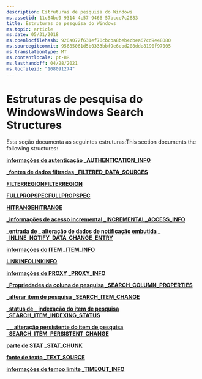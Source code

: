 ```yaml
---
description: Estruturas de pesquisa do Windows
ms.assetid: 11c84bd0-9314-4c57-9466-57bcce7c2883
title: Estruturas de pesquisa do Windows
ms.topic: article
ms.date: 05/31/2018
ms.openlocfilehash: 920a072f631ef70cbcba8beb4cbea67cd9e48080
ms.sourcegitcommit: 95685061d5b0333bbf9e6ebd208dde8190f97005
ms.translationtype: MT
ms.contentlocale: pt-BR
ms.lasthandoff: 04/28/2021
ms.locfileid: "108091274"
---
```

# <a name="windows-search-structures"></a><span data-ttu-id="7a424-103">Estruturas de pesquisa do Windows</span><span class="sxs-lookup"><span data-stu-id="7a424-103">Windows Search Structures</span></span>


<span data-ttu-id="7a424-104">Esta seção documenta as seguintes estruturas:</span><span class="sxs-lookup"><span data-stu-id="7a424-104">This section documents the following structures:</span></span>

[<span data-ttu-id="7a424-105">**informações de autenticação \_**</span><span class="sxs-lookup"><span data-stu-id="7a424-105">**AUTHENTICATION\_INFO**</span></span>](/windows/desktop/api/Searchapi/ns-searchapi-authentication_info)

[<span data-ttu-id="7a424-106">**\_fontes de dados filtradas \_**</span><span class="sxs-lookup"><span data-stu-id="7a424-106">**FILTERED\_DATA\_SOURCES**</span></span>](/windows/desktop/api/filtereg/ns-filtereg-filtered_data_sources)

[<span data-ttu-id="7a424-107">**FILTERREGION**</span><span class="sxs-lookup"><span data-stu-id="7a424-107">**FILTERREGION**</span></span>](/windows/win32/api/filter/ns-filter-filterregion)

[<span data-ttu-id="7a424-108">**FULLPROPSPEC**</span><span class="sxs-lookup"><span data-stu-id="7a424-108">**FULLPROPSPEC**</span></span>](/windows/win32/api/filter/ns-filter-fullpropspec)

[<span data-ttu-id="7a424-109">**HITRANGE**</span><span class="sxs-lookup"><span data-stu-id="7a424-109">**HITRANGE**</span></span>](/windows/win32/api/structuredquery/ns-structuredquery-hitrange)

[<span data-ttu-id="7a424-110">**\_informações de acesso incremental \_**</span><span class="sxs-lookup"><span data-stu-id="7a424-110">**INCREMENTAL\_ACCESS\_INFO**</span></span>](/windows/desktop/api/Searchapi/ns-searchapi-incremental_access_info)

<span data-ttu-id="7a424-111">[**\_entrada de \_ alteração de dados de notificação embutida \_ \_**](/previous-versions/windows/desktop/legacy/aa965367(v=vs.85))</span><span class="sxs-lookup"><span data-stu-id="7a424-111">[**INLINE\_NOTIFY\_DATA\_CHANGE\_ENTRY**](/previous-versions/windows/desktop/legacy/aa965367(v=vs.85))</span></span>

[<span data-ttu-id="7a424-112">**informações do ITEM \_**</span><span class="sxs-lookup"><span data-stu-id="7a424-112">**ITEM\_INFO**</span></span>](/windows/desktop/api/Searchapi/ns-searchapi-item_info)

[<span data-ttu-id="7a424-113">**LINKINFO**</span><span class="sxs-lookup"><span data-stu-id="7a424-113">**LINKINFO**</span></span>](-search-linkinfo.md)

[<span data-ttu-id="7a424-114">**informações de PROXY \_**</span><span class="sxs-lookup"><span data-stu-id="7a424-114">**PROXY\_INFO**</span></span>](/windows/desktop/api/Searchapi/ns-searchapi-proxy_info)

[<span data-ttu-id="7a424-115">**\_Propriedades da coluna de pesquisa \_**</span><span class="sxs-lookup"><span data-stu-id="7a424-115">**SEARCH\_COLUMN\_PROPERTIES**</span></span>](/windows/desktop/api/searchapi/ns-searchapi-search_column_properties)

[<span data-ttu-id="7a424-116">**\_alterar item de pesquisa \_**</span><span class="sxs-lookup"><span data-stu-id="7a424-116">**SEARCH\_ITEM\_CHANGE**</span></span>](/windows/desktop/api/Searchapi/ns-searchapi-search_item_change)

[<span data-ttu-id="7a424-117">**\_status de \_ indexação do item de pesquisa \_**</span><span class="sxs-lookup"><span data-stu-id="7a424-117">**SEARCH\_ITEM\_INDEXING\_STATUS**</span></span>](/windows/desktop/api/Searchapi/ns-searchapi-search_item_indexing_status)

[<span data-ttu-id="7a424-118">**\_ \_ alteração persistente do item de pesquisa \_**</span><span class="sxs-lookup"><span data-stu-id="7a424-118">**SEARCH\_ITEM\_PERSISTENT\_CHANGE**</span></span>](/windows/desktop/api/Searchapi/ns-searchapi-search_item_persistent_change)

[<span data-ttu-id="7a424-119">**parte de STAT \_**</span><span class="sxs-lookup"><span data-stu-id="7a424-119">**STAT\_CHUNK**</span></span>](/windows/win32/api/filter/ns-filter-stat_chunk)

[<span data-ttu-id="7a424-120">**fonte de texto \_**</span><span class="sxs-lookup"><span data-stu-id="7a424-120">**TEXT\_SOURCE**</span></span>](/windows/win32/api/indexsrv/ns-indexsrv-text_source)

[<span data-ttu-id="7a424-121">**informações de tempo limite \_**</span><span class="sxs-lookup"><span data-stu-id="7a424-121">**TIMEOUT\_INFO**</span></span>](/windows/desktop/api/Searchapi/ns-searchapi-timeout_info)

 

 
